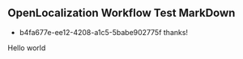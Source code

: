 ## OpenLocalization Workflow Test MarkDown
* b4fa677e-ee12-4208-a1c5-5babe902775f 
thanks!

Hello world